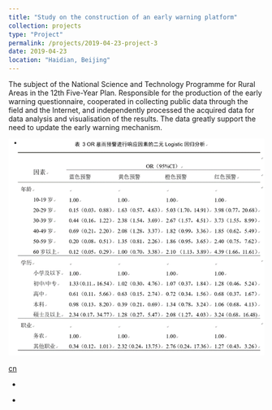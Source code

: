 ```yaml
---
title: "Study on the construction of an early warning platform"
collection: projects
type: "Project"
permalink: /projects/2019-04-23-project-3
date: 2019-04-23
location: "Haidian, Beijing"
---
```


The subject of the National Science and Technology Programme for Rural Areas in the 12th Five-Year Plan. Responsible for the production of the early warning questionnaire, cooperated in collecting public data through the field and the Internet, and independently processed the acquired data for data analysis and visualisation of the results. The data greatly support the need to update the early warning mechanism.

![暴雨预警回归分析](/images/暴雨预警回归分析.png)

[cn](/pages/2019-04-23-project-3-cn)

*

[^&quot;Faculty of Geographical Science, BNU&quot;]: 

*

